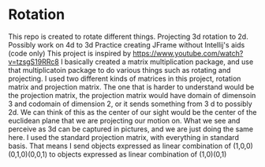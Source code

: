 # Rotation
This repo is created to rotate different things. Projecting 3d rotation to 2d. Possibly work on 4d to 3d
Practice creating JFrame without Intellij's aids (code only)
This project is inspired by https://www.youtube.com/watch?v=tzsgS19RRc8
I basically created a matrix multiplication package, and use that multiplicatoin package to do various things such as rotating and projecting. I used two different kinds of matrices in this project, rotation matrix and projection matrix. The one that is harder to understand would be the projection matrix, the projection matrix would have domain of dimensoin 3 and codomain of dimension 2, or it sends something from 3 d to possibly 2d. We can think of this as the center of our sight would be the center of the euclidean plane that we are projecting our motion on. What we see and perceive as 3d can be captured in pictures, and we are just doing the same here. I used the standard projection matrix, with everything in standard basis. That means I send objects expressed as linear combination of (1,0,0)(0,1,0)(0,0,1) to objects expressed as linear combination of (1,0)(0,1)
